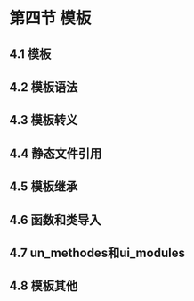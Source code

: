# 第四节 模板

## 4.1 模板
## 4.2 模板语法
## 4.3 模板转义
## 4.4 静态文件引用
## 4.5 模板继承
## 4.6 函数和类导入
## 4.7 un_methodes和ui_modules
## 4.8 模板其他